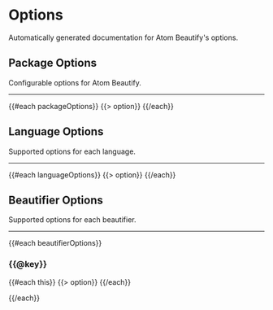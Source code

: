 # Options

Automatically generated documentation for Atom Beautify's options.

## Package Options

Configurable options for Atom Beautify.

---

{{#each packageOptions}}
{{> option}}
{{/each}}

## Language Options

Supported options for each language.

---

{{#each languageOptions}}
{{> option}}
{{/each}}

## Beautifier Options

Supported options for each beautifier.

---

{{#each beautifierOptions}}
### {{@key}}

{{#each this}}
{{> option}}
{{/each}}

{{/each}}

